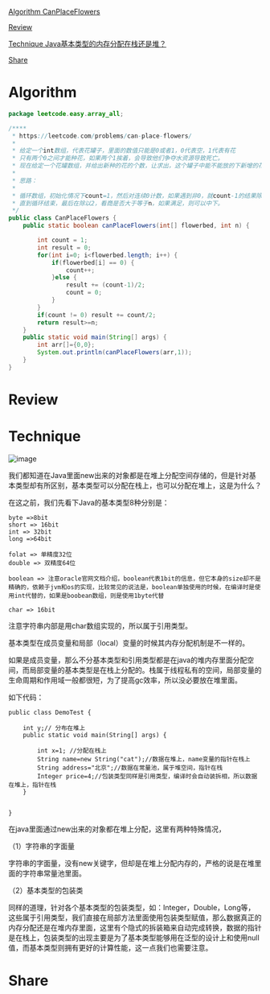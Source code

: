 
 [Algorithm CanPlaceFlowers ](#algorithm)

 [Review](#review)

 [Technique Java基本类型的内存分配在栈还是堆？](#technique)

 [Share](#share)


# Algorithm

```java
package leetcode.easy.array_all;

/****
 * https://leetcode.com/problems/can-place-flowers/
 *
 * 给定一个int数组，代表花罐子，里面的数值只能是0或者1，0代表空，1代表有花
 * 只有两个0之间才能种花，如果两个1挨着，会导致他们争夺水资源导致死亡。
 * 现在给定一个花罐数组，并给出新种的花的个数，让求出，这个罐子中能不能放的下新增的花。
 *
 * 思路：
 *
 * 循环数组，初始化情况下count=1，然后对连续0计数，如果遇到非0，就count-1的结果除以2，就是能中的颗数，
 * 直到循环结束，最后在除以2，看商是否大于等于n，如果满足，则可以中下。
 */
public class CanPlaceFlowers {
    public static boolean canPlaceFlowers(int[] flowerbed, int n) {

        int count = 1;
        int result = 0;
        for(int i=0; i<flowerbed.length; i++) {
            if(flowerbed[i] == 0) {
                count++;
            }else {
                result += (count-1)/2;
                count = 0;
            }
        }
        if(count != 0) result += count/2;
        return result>=n;
    }
    public static void main(String[] args) {
        int arr[]={0,0};
        System.out.println(canPlaceFlowers(arr,1));
    }
}

```

# Review


# Technique

![image](https://1.bp.blogspot.com/-gKWUcwIKWWU/VvPtKUAIFjI/AAAAAAAAFRc/WLCqWfSxlZ4ioocmBuFS3KaRhzs0I13OA/s640/Difference%2Bbetween%2Bstack%2Band%2Bheap%2Bmemory%2Bin%2BJava.gif)

我们都知道在Java里面new出来的对象都是在堆上分配空间存储的，但是针对基本类型却有所区别，基本类型可以分配在栈上，也可以分配在堆上，这是为什么？

在这之前，我们先看下Java的基本类型8种分别是：

```
byte =>8bit
short => 16bit
int => 32bit
long =>64bit

folat => 单精度32位
double => 双精度64位

boolean => 注意oracle官网文档介绍，boolean代表1bit的信息，但它本身的size却不是精确的，依赖于jvm和os的实现，比较常见的说法是，boolean单独使用的时候，在编译时是使用int代替的，如果是boobean数组，则是使用1byte代替

char => 16bit

```
注意字符串内部是用char数组实现的，所以属于引用类型。


基本类型在成员变量和局部（local）变量的时候其内存分配机制是不一样的。

如果是成员变量，那么不分基本类型和引用类型都是在java的堆内存里面分配空间，而局部变量的基本类型是在栈上分配的。栈属于线程私有的空间，局部变量的生命周期和作用域一般都很短，为了提高gc效率，所以没必要放在堆里面。

如下代码：

```
public class DemoTest {

    int y;// 分布在堆上
    public static void main(String[] args) {

        int x=1; //分配在栈上
        String name=new String("cat");//数据在堆上，name变量的指针在栈上
        String address="北京";//数据在常量池，属于堆空间，指针在栈
        Integer price=4;//包装类型同样是引用类型，编译时会自动装拆相，所以数据在堆上，指针在栈
    }


}
```

在java里面通过new出来的对象都在堆上分配，这里有两种特殊情况，

（1）字符串的字面量

字符串的字面量，没有new关键字，但却是在堆上分配内存的，严格的说是在堆里面的字符串常量池里面。

（2）基本类型的包装类

同样的道理，针对各个基本类型的包装类型，如：Integer，Double，Long等，这些属于引用类型，我们直接在局部方法里面使用包装类型赋值，那么数据真正的内存分配还是在堆内存里面，这里有个隐式的拆装箱来自动完成转换，数据的指针是在栈上，包装类型的出现主要是为了基本类型能够用在泛型的设计上和使用null值，而基本类型则拥有更好的计算性能，这一点我们也需要注意。






# Share





